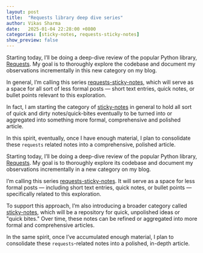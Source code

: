 ```yaml
---
layout: post
title:  "Requests library deep dive series"
author: Vikas Sharma
date:   2025-01-04 22:28:00 +0800
categories: [sticky-notes, requests-sticky-notes]
show_preview: false
---
```


Starting today, I’ll be doing a deep-dive review of the popular Python library, [Requests](https://requests.readthedocs.io/en/latest/). My goal is to thoroughly explore the codebase and document my observations incrementally in this new category on my blog. 

In general, I’m calling this series [requests-sticky-notes](https://vikassharma.me/categories#requests-sticky-notes), which will serve as a space for all sort of less formal posts — short text entries, quick notes, or bullet points relevant to this exploration. 

In fact, I am starting the category of [sticky-notes](https://vikassharma.me/categories#sticky-notes) in general to hold all sort of quick and dirty notes/quick-bites eventually to be turned into or aggregated into something more formal, comprehensive and polished article.

In this spirit, eventually, once I have enough material, I plan to consolidate these `requests` related notes into a comprehensive, polished article.


Starting today, I’ll be doing a deep-dive review of the popular Python library, [Requests](https://requests.readthedocs.io/en/latest/). My goal is to thoroughly explore its codebase and document my observations incrementally in a new category on my blog. 

I’m calling this series [requests-sticky-notes](https://vikassharma.me/categories#requests-sticky-notes). It will serve as a space for less formal posts — including short text entries, quick notes, or bullet points — specifically related to this exploration. 

To support this approach, I’m also introducing a broader category called [sticky-notes](https://vikassharma.me/categories#sticky-notes), which will be a repository for quick, unpolished ideas or "quick bites." Over time, these notes can be refined or aggregated into more formal and comprehensive articles.

In the same spirit, once I’ve accumulated enough material, I plan to consolidate these `requests`-related notes into a polished, in-depth article.

